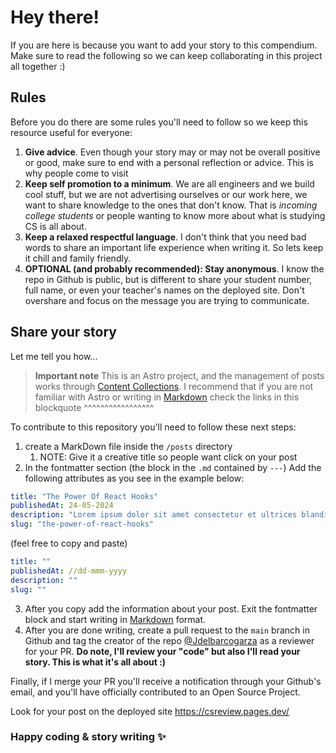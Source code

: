 
# Hey there!


If you are here is because you want to add your story to this compendium. Make sure to read the following so we can keep collaborating in this project all together :)


## Rules

Before you do there are some rules you'll need to follow so we keep this resource useful for everyone:

1. **Give advice**. Even though your story may or may not  be overall positive or good, make sure to end with a personal reflection or advice. This is why people come to visit
2. **Keep self promotion to a minimum**. We are all engineers and we build cool stuff, but we are not advertising ourselves or our work here, we want to share knowledge to the ones that don't know. That is *incoming college students* or people wanting to know more about what is studying CS is all about. 
3. **Keep a relaxed respectful language**. I don't think that you need bad words to share an important life experience when writing it. So lets keep it chill and family friendly.
4. **OPTIONAL (and probably recommended): Stay anonymous**. I know the repo in Github is public, but is different to share your student number, full name, or even your teacher's names on the deployed site. Don't overshare and focus on the message you are trying to communicate.


## Share your story

Let me tell you how...


> **Important note** This is an Astro project, and the management of posts works through [Content Collections](https://docs.astro.build/en/guides/content-collections/). I recommend that if you are not familiar with Astro or writing in [Markdown](https://www.markdownguide.org/cheat-sheet/) check the links in this blockquote ^^^^^^^^^^^^^^^^^  





To contribute to this repository you'll need to follow these next steps:

1. create a MarkDown file inside the `/posts` directory
   1. NOTE: Give it a creative title so people want click on your post
2. In the fontmatter section (the block in the `.md` contained by `---`) Add the following attributes as you see in the example below:

```yml
title: "The Power Of React Hooks"
publishedAt: 24-05-2024
description: "Lorem ipsum dolor sit amet consectetur et ultrices blandit neque ege"
slug: "the-power-of-react-hooks"
```

(feel free to copy and paste)
```yml
title: ""
publishedAt: //dd-mmm-yyyy
description: ""
slug: ""
```

3. After you copy add the information about your post. Exit the fontmatter block and start writing in [Markdown](https://www.markdownguide.org/cheat-sheet/) format.
4. After you are done writing, create a pull request to the `main` branch in Github and tag the creator of the repo [@Jdelbarcogarza](https://github.com/Jdelbarcogarza) as a reviewer for your PR. **Do note, I'll review your "code" but also I'll read your story. This is what it's all about :)**

Finally, if I merge your PR you'll receive a notification through your Github's email, and you'll have officially contributed to an Open Source Project.

Look for your post on the deployed site https://csreview.pages.dev/


### Happy coding & story writing ✨
